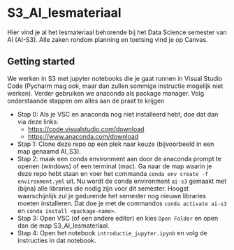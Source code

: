 # S3_AI_lesmateriaal
Hier vind je al het lesmateriaal behorende bij het Data Science semester van AI (AI-S3). Alle zaken rondom planning en toetsing vind je op Canvas.

## Getting started
We werken in S3 met jupyter notebooks die je gaat runnen in Visual Studio Code (Pycharm mag ook, maar dan zullen sommige instructie mogelijk niet werken). Verder gebruiken we anaconda als package manager. Volg onderstaande stappen om alles aan de praat te krijgen


- Stap 0: Als je VSC en anaconda nog niet installeerd hebt, doe dat dan via deze links: 
  - https://code.visualstudio.com/download
  - https://www.anaconda.com/download
- Stap 1: Clone deze repo op een plek naar keuze (bijvoorbeeld in een map genaamd AI_S3).
- Stap 2: maak een conda environment aan door de anaconda prompt te openen (windows) of een terminal (mac). Ga naar de map waarin je deze repo hebt staan en voer het commanda `conda env create -f environment.yml` uit. Nu wordt de conda environment `ai-s3` gemaakt met (bijna) alle libraries die nodig zijn voor dit semester. Hoogst waarschijnlijk zul je gedurende het semester nog nieuwe libraries moeten installeren. Dat doe je met de commandos `conda activate ai-s3` en `conda install <package-name>`.
- Stap 3: Open VSC (of een andere editor) en kies `Open Folder` en open dan de map S3_AI_lesmateriaal.
- Stap 4: Open het notebook `introductie_jupyter.ipynb` en volg de instructies in dat notebook.


